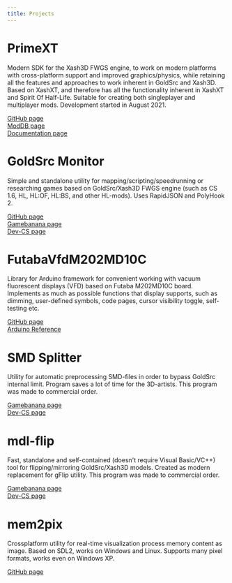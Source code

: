```yaml
---
title: Projects
---
```


# PrimeXT
Modern SDK for the Xash3D FWGS engine, to work on modern platforms with cross-platform support and improved graphics/physics, while retaining all the features and approaches to work inherent in GoldSrc and Xash3D. Based on XashXT, and therefore has all the functionality inherent in XashXT and Spirit Of Half-Life. Suitable for creating both singleplayer and multiplayer mods. Development started in August 2021.  
  
[GitHub page](https://github.com/SNMetamorph/PrimeXT)  
[ModDB page](https://www.moddb.com/mods/primext)  
[Documentation page](https://snmetamorph.github.io/PrimeXT/)  

# GoldSrc Monitor
Simple and standalone utility for mapping/scripting/speedrunning or researching 
games based on GoldSrc/Xash3D FWGS engine (such as CS 1.6, HL, HL:OF, HL:BS, and other HL-mods). Uses RapidJSON and PolyHook 2.  
  
[GitHub page](https://github.com/SNMetamorph/goldsrc-monitor)  
[Gamebanana page](https://gamebanana.com/mods/39429)  
[Dev-CS page](https://dev-cs.ru/resources/1035/)  

# FutabaVfdM202MD10C
Library for Arduino framework for convenient working with vacuum fluorescent displays (VFD) based on Futaba M202MD10C board.
Implements as much as possible functions that display supports, such as dimming, user-defined symbols, code pages, cursor visibility toggle, self-testing etc.

[GitHub page](https://github.com/SNMetamorph/FutabaVfdM202MD10C)  
[Arduino Reference](https://www.arduino.cc/reference/en/libraries/futabavfdm202md10c/)  

# SMD Splitter
Utility for automatic preprocessing SMD-files in order to bypass GoldSrc internal limit. Program saves a lot of time for the 3D-artists. 
This program was made to commercial order.
  
[Gamebanana page](https://gamebanana.com/tools/15803)  
[Dev-CS page](https://dev-cs.ru/resources/1677/)  

# mdl-flip
Fast, standalone and self-contained (doesn't require Visual Basic/VC++) tool for flipping/mirroring GoldSrc/Xash3D models. 
Created as modern replacement for gFlip utility. This program was made to commercial order.
  
[Gamebanana page](https://gamebanana.com/tools/7299)  
[Dev-CS page](https://dev-cs.ru/resources/1357/)  

# mem2pix
Crossplatform utility for real-time visualization process memory content as image. Based on SDL2, works on Windows and Linux. 
Supports many pixel formats, works even on Windows XP. 
  
[GitHub page](https://github.com/SNMetamorph/mem2pix)  
